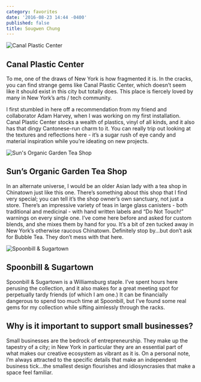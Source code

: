 ```yaml
---
category: favorites
date: '2016-08-23 14:44 -0400'
published: false
title: Sougwen Chung
---
```

![Canal Plastic Center](https://s3.amazonaws.com/bst-fornyc/Sougwen%20Chung%20Canal%20Plastics.jpeg)
## Canal Plastic Center
To me, one of the draws of New York is how fragmented it is. In the cracks, you can find strange gems like Canal Plastic Center, which doesn’t seem like it should exist in this city but totally does. This place is fiercely loved by many in New York’s arts / tech community.

I first stumbled in here off a recommendation from my friend and collaborator Adam Harvey, when I was working on my first installation. Canal Plastic Center stocks a wealth of plastics, vinyl of all kinds, and it also has that dingy Cantonese-run charm to it. You can really trip out looking at the textures and reflections here - it’s a sugar rush of eye candy and material inspiration while you’re ideating on new projects.

![Sun's Organic Garden Tea Shop](https://s3.amazonaws.com/bst-fornyc/Sougwen%20Chung%20Sun's%20Organic%20Garden.jpeg)
## Sun’s Organic Garden Tea Shop
In an alternate universe, I would be an older Asian lady with a tea shop in Chinatown just like this one. There’s something about this shop that I find very special; you can tell it’s the shop owner’s own sanctuary, not just a store. There’s an impressive variety of teas in large glass canisters - both traditional and medicinal - with hand written labels and “Do Not Touch!” warnings on every single one. I’ve come here before and asked for custom blends, and she mixes them by hand for you. It’s a bit of zen tucked away in New York’s otherwise raucous Chinatown. Definitely stop by...but don’t ask for Bubble Tea. They don’t mess with that here.

![Spoonbill & Sugartown](https://s3.amazonaws.com/bst-fornyc/Sougwen%20Chung%20Spoonbill%20Books.jpeg)
## Spoonbill & Sugartown
Spoonbill & Sugartown is a Williamsburg staple. I’ve spent hours here perusing the collection, and it also makes for a great meeting spot for perpetually tardy friends (of which I am one.) It can be financially dangerous to spend too much time at Spoonbill, but I’ve found some real gems for my collection while sifting aimlessly through the racks.  

## Why is it important to support small businesses?
Small businesses are the bedrock of entrepreneurship. They make up the tapestry of a city; in New York in particular they are an essential part of what makes our creative ecosystem as vibrant as it is. On a personal note, I’m always attracted to the specific details that make an independent business tick...the smallest design flourishes and idiosyncrasies that make a space feel familiar.
